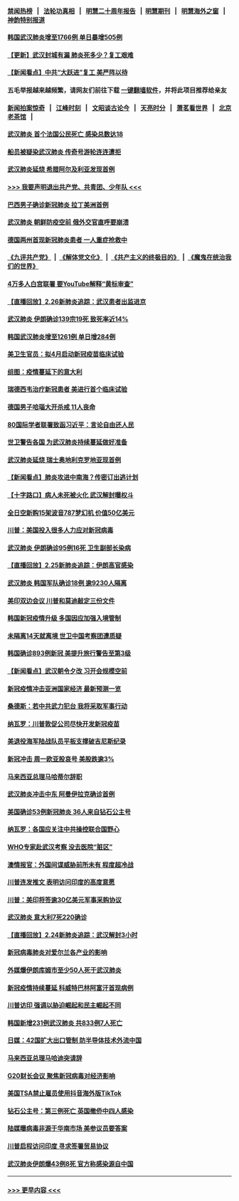 #### [禁闻热榜](热点新闻.md?=0)  &nbsp;&nbsp;|&nbsp;&nbsp; [法轮功真相](https://github.com/gfw-breaker/truth/blob/master/README.md?=0) &nbsp;&nbsp;|&nbsp;&nbsp; [明慧二十周年报告](https://github.com/gfw-breaker/mh-reports/blob/master/README.md?=0) &nbsp;&nbsp;|&nbsp;&nbsp;[明慧期刊](https://github.com/gfw-breaker/mh-qikan) &nbsp;&nbsp;|&nbsp;&nbsp; [明慧海外之窗](https://github.com/gfw-breaker/mh-news/blob/master/README.md?=0) &nbsp;&nbsp;|&nbsp;&nbsp; [神韵特别报道](https://github.com/gfw-breaker/mh-news/blob/master/shenyun.md?=0)
#### [韩国武汉肺炎增至1766例 单日暴增505例](../pages/nsc418/n11899748.md?t=02271831) 
#### [【更新】武汉封城有漏 肺炎死多少？复工艰难](../pages/nsc418/n11890652.md?t=02271831) 
#### [【新闻看点】中共“大跃进”复工 美严阵以待](../pages/nsc418/n11898221.md?t=02271831) 
#### 五毛举报越来越频繁，请网友们前往下载 [一键翻墙软件](https://github.com/gfw-breaker/ssr-accounts)，并将此项目推荐给亲友
#### [新闻拍案惊奇](https://github.com/gfw-breaker/banned-news/blob/master/pages/link4.md) &nbsp;&nbsp;|&nbsp;&nbsp; [江峰时刻](https://github.com/gfw-breaker/banned-news/blob/master/pages/link4.md) &nbsp;&nbsp;|&nbsp;&nbsp; [文昭谈古论今](https://github.com/gfw-breaker/banned-news/blob/master/pages/link4.md) &nbsp;&nbsp;|&nbsp;&nbsp; [天亮时分](https://github.com/gfw-breaker/banned-news/blob/master/pages/link4.md) &nbsp;&nbsp;|&nbsp;&nbsp; [萧茗看世界](https://github.com/gfw-breaker/banned-news/blob/master/pages/link4.md) &nbsp;&nbsp;|&nbsp;&nbsp; [北京老茶馆](https://github.com/gfw-breaker/banned-news/blob/master/pages/link4.md) &nbsp;&nbsp;|&nbsp;&nbsp; 
#### [武汉肺炎 首个法国公民死亡 感染总数达18](../pages/nsc418/n11898430.md?t=02271831) 
#### [船员被疑染武汉肺炎 传奇号游轮连连遭拒](../pages/nsc418/n11898226.md?t=02271831) 
#### [武汉肺炎延烧 希腊阿尔及利亚发现首例](../pages/nsc418/n11898021.md?t=02271831) 
#### [>>> 我要声明退出共产党、共青团、少年队 <<<](https://github.com/begood0513/goodnews/blob/master/quit/letter.md) 
#### [巴西男子确诊新冠肺炎 拉丁美洲首例](../pages/nsc418/n11898020.md?t=02271831) 
#### [武汉肺炎 朝鲜防疫空前 俄外交官直呼要崩溃](../pages/nsc418/n11897857.md?t=02271831) 
#### [德国两州首现新冠肺炎患者 一人重症抢救中](../pages/nsc418/n11897548.md?t=02271831) 
#### [《九评共产党》](https://github.com/begood0513/9ping.md/blob/master/README.md) &nbsp;|&nbsp; [《解体党文化》](../../../../jtdwh.md/blob/master/README.md)  &nbsp;|&nbsp; [《共产主义的终极目的》](../../../../gczydzjmd.md/blob/master/README.md) &nbsp;|&nbsp; [《魔鬼在统治我们的世界》](../../../../mgztzwmdsj.md/blob/master/README.md) 
#### [4万多人白宫联署 要YouTube解释“黄标审查”](../pages/nsc418/n11897803.md?t=02271831) 
#### [【直播回放】2.26新肺炎追踪：武汉患者出监进京](../pages/nsc418/n11897551.md?t=02271831) 
#### [武汉肺炎 伊朗确诊139宗19死 致死率近14%](../pages/nsc418/n11897547.md?t=02271831) 
#### [韩国武汉肺炎增至1261例 单日增284例](../pages/nsc418/n11897376.md?t=02271831) 
#### [美卫生官员：拟4月启动新冠疫苗临床试验](../pages/nsc418/n11896357.md?t=02271831) 
#### [组图：疫情蔓延下的意大利](../pages/nsc418/n11894159.md?t=02271831) 
#### [瑞德西韦治疗新冠患者 美进行首个临床试验](../pages/nsc418/n11895845.md?t=02271831) 
#### [德国男子哈瑙大开杀戒 11人丧命](../pages/nsc418/n11895317.md?t=02271831) 
#### [80国际学者联署致函习近平：言论自由还人民](../pages/nsc418/n11895601.md?t=02271831) 
#### [世卫警告各国 为武汉肺炎持续蔓延做好准备](../pages/nsc418/n11895336.md?t=02271831) 
#### [武汉肺炎延烧 瑞士奥地利克罗地亚现首例](../pages/nsc418/n11895444.md?t=02271831) 
#### [【新闻看点】肺炎攻进中南海？传密订出逃计划](../pages/nsc418/n11895448.md?t=02271831) 
#### [【十字路口】病人未死被火化 武汉解封曝权斗](../pages/nsc418/n11893784.md?t=02271831) 
#### [全日空新购15架波音787梦幻机 价值50亿美元](../pages/nsc418/n11895154.md?t=02271831) 
#### [川普：美国投入很多人力应对新冠病毒](../pages/nsc418/n11894977.md?t=02271831) 
#### [武汉肺炎 伊朗确诊95例16死 卫生副部长染病](../pages/nsc418/n11894906.md?t=02271831) 
#### [【直播回放】2.25新肺炎追踪：伊朗高官感染](../pages/nsc418/n11894749.md?t=02271831) 
#### [武汉肺炎 韩国军队确诊18例 逾9230人隔离](../pages/nsc418/n11894703.md?t=02271831) 
#### [美印双边会议 川普和莫迪敲定三份文件](../pages/nsc418/n11894247.md?t=02271831) 
#### [韩国新冠疫情升级 多国因应加强入境管制](../pages/nsc418/n11894334.md?t=02271831) 
#### [未隔离14天就离境 世卫中国考察团遭质疑](../pages/nsc418/n11893756.md?t=02271831) 
#### [韩国确诊893例新冠 美提升旅行警告至第3级](../pages/nsc418/n11893662.md?t=02271831) 
#### [【新闻看点】武汉朝令夕改 习开会规模空前](../pages/nsc418/n11892858.md?t=02271831) 
#### [新冠疫情冲击亚洲国家经济 最新预测一览](../pages/nsc418/n11893339.md?t=02271831) 
#### [桑德斯：若中共武力犯台 我将采取军事行动](../pages/nsc418/n11893282.md?t=02271831) 
#### [纳瓦罗：川普敦促公司尽快开发新冠疫苗](../pages/nsc418/n11893211.md?t=02271831) 
#### [美退役海军陆战队员平板支撑破吉尼斯纪录](../pages/nsc418/n11893022.md?t=02271831) 
#### [新冠冲击 周一欧亚股哀号 美股跌逾3%](../pages/nsc418/n11892648.md?t=02271831) 
#### [马来西亚总理马哈蒂尔辞职](../pages/nsc418/n11892792.md?t=02271831) 
#### [武汉肺炎冲击中东 阿曼伊拉克确诊首例](../pages/nsc418/n11892871.md?t=02271831) 
#### [美国确诊53例新冠肺炎 36人来自钻石公主号](../pages/nsc418/n11892877.md?t=02271831) 
#### [纳瓦罗：各国应关注中共操控联合国野心](../pages/nsc418/n11892856.md?t=02271831) 
#### [WHO专家赴武汉考察 没去医院“脏区”](../pages/nsc418/n11892736.md?t=02271831) 
#### [澳情报官：外国间谍威胁前所未有 程度超冷战](../pages/nsc418/n11892672.md?t=02271831) 
#### [川普连发推文 表明访问印度的高度意愿](../pages/nsc418/n11891927.md?t=02271831) 
#### [川普：美印将签逾30亿美元军事采购协议](../pages/nsc418/n11892494.md?t=02271831) 
#### [武汉肺炎 意大利7死220确诊](../pages/nsc418/n11892166.md?t=02271831) 
#### [【直播回放】2.24新肺炎追踪：武汉解封3小时](../pages/nsc418/n11892242.md?t=02271831) 
#### [新冠病毒肺炎对爱尔兰各产业的影响](../pages/nsc418/n11892328.md?t=02271831) 
#### [外媒爆伊朗库姆市至少50人死于武汉肺炎](../pages/nsc418/n11891996.md?t=02271831) 
#### [新冠疫情持续蔓延 科威特巴林阿富汗首现病例](../pages/nsc418/n11892052.md?t=02271831) 
#### [川普访印 强调以胁迫崛起和民主崛起不同](../pages/nsc418/n11891855.md?t=02271831) 
#### [韩国新增231例武汉肺炎 共833例7人死亡](../pages/nsc418/n11891919.md?t=02271831) 
#### [日媒：42国扩大出口管制 防半导体技术外流中国](../pages/nsc418/n11891730.md?t=02271831) 
#### [马来西亚总理马哈迪突请辞](../pages/nsc418/n11891521.md?t=02271831) 
#### [G20财长会议 聚焦新冠病毒对经济影响](../pages/nsc418/n11890400.md?t=02271831) 
#### [美国TSA禁止雇员使用抖音海外版TikTok](../pages/nsc418/n11890500.md?t=02271831) 
#### [钻石公主号：第三例死亡 英国撤侨中四人感染](../pages/nsc418/n11890293.md?t=02271831) 
#### [陆媒曝病毒非源于华南市场 美参议员要答案](../pages/nsc418/n11890306.md?t=02271831) 
#### [川普启程访问印度 寻求签署贸易协议](../pages/nsc418/n11890275.md?t=02271831) 
#### [武汉肺炎伊朗爆43例8死 官方称感染源自中国](../pages/nsc418/n11890128.md?t=02271831) 

----
#### [ >>> 更早内容 <<< ](../indexes/nsc418-earlier.md)
